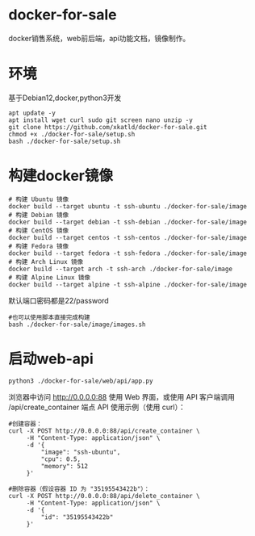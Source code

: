 # docker-for-sale
docker销售系统，web前后端，api功能文档，镜像制作。
# 环境
基于Debian12,docker,python3开发
```shell
apt update -y
apt install wget curl sudo git screen nano unzip -y
git clone https://github.com/xkatld/docker-for-sale.git
chmod +x ./docker-for-sale/setup.sh
bash ./docker-for-sale/setup.sh
```
# 构建docker镜像
```shell
# 构建 Ubuntu 镜像
docker build --target ubuntu -t ssh-ubuntu ./docker-for-sale/image
# 构建 Debian 镜像
docker build --target debian -t ssh-debian ./docker-for-sale/image
# 构建 CentOS 镜像
docker build --target centos -t ssh-centos ./docker-for-sale/image
# 构建 Fedora 镜像
docker build --target fedora -t ssh-fedora ./docker-for-sale/image
# 构建 Arch Linux 镜像
docker build --target arch -t ssh-arch ./docker-for-sale/image
# 构建 Alpine Linux 镜像
docker build --target alpine -t ssh-alpine ./docker-for-sale/image
```
默认端口密码都是22/password

```
#也可以使用脚本直接完成构建
bash ./docker-for-sale/image/images.sh
```

# 启动web-api
```
python3 ./docker-for-sale/web/api/app.py
```
浏览器中访问 http://0.0.0.0:88 使用 Web 界面，或使用 API 客户端调用 /api/create_container 端点
API 使用示例（使用 curl）：
```
#创建容器：
curl -X POST http://0.0.0.0:88/api/create_container \
     -H "Content-Type: application/json" \
     -d '{
         "image": "ssh-ubuntu",
         "cpu": 0.5,
         "memory": 512
     }'

#删除容器（假设容器 ID 为 "35195543422b"）：
curl -X POST http://0.0.0.0:88/api/delete_container \
     -H "Content-Type: application/json" \
     -d '{
         "id": "35195543422b"
     }'
```
